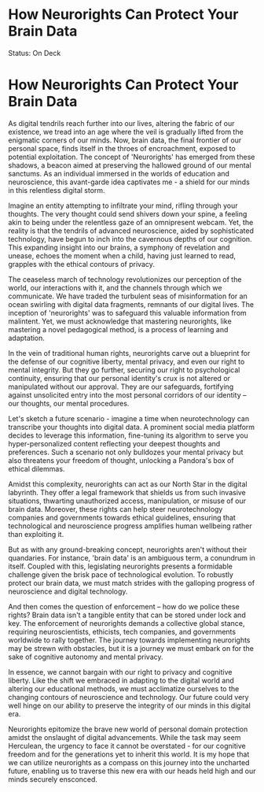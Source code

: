 # How Neurorights Can Protect Your Brain Data

Status: On Deck

# How Neurorights Can Protect Your Brain Data

As digital tendrils reach further into our lives, altering the fabric of our existence, we tread into an age where the veil is gradually lifted from the enigmatic corners of our minds. Now, brain data, the final frontier of our personal space, finds itself in the throes of encroachment, exposed to potential exploitation. The concept of 'Neurorights' has emerged from these shadows, a beacon aimed at preserving the hallowed ground of our mental sanctums. As an individual immersed in the worlds of education and neuroscience, this avant-garde idea captivates me - a shield for our minds in this relentless digital storm.

Imagine an entity attempting to infiltrate your mind, rifling through your thoughts. The very thought could send shivers down your spine, a feeling akin to being under the relentless gaze of an omnipresent webcam. Yet, the reality is that the tendrils of advanced neuroscience, aided by sophisticated technology, have begun to inch into the cavernous depths of our cognition. This expanding insight into our brains, a symphony of revelation and unease, echoes the moment when a child, having just learned to read, grapples with the ethical contours of privacy.

The ceaseless march of technology revolutionizes our perception of the world, our interactions with it, and the channels through which we communicate. We have traded the turbulent seas of misinformation for an ocean swirling with digital data fragments, remnants of our digital lives. The inception of 'neurorights' was to safeguard this valuable information from malintent. Yet, we must acknowledge that mastering neurorights, like mastering a novel pedagogical method, is a process of learning and adaptation.

In the vein of traditional human rights, neurorights carve out a blueprint for the defense of our cognitive liberty, mental privacy, and even our right to mental integrity. But they go further, securing our right to psychological continuity, ensuring that our personal identity's crux is not altered or manipulated without our approval. They are our safeguards, fortifying against unsolicited entry into the most personal corridors of our identity – our thoughts, our mental procedures.

Let's sketch a future scenario - imagine a time when neurotechnology can transcribe your thoughts into digital data. A prominent social media platform decides to leverage this information, fine-tuning its algorithm to serve you hyper-personalized content reflecting your deepest thoughts and preferences. Such a scenario not only bulldozes your mental privacy but also threatens your freedom of thought, unlocking a Pandora's box of ethical dilemmas.

Amidst this complexity, neurorights can act as our North Star in the digital labyrinth. They offer a legal framework that shields us from such invasive situations, thwarting unauthorized access, manipulation, or misuse of our brain data. Moreover, these rights can help steer neurotechnology companies and governments towards ethical guidelines, ensuring that technological and neuroscience progress amplifies human wellbeing rather than exploiting it.

But as with any ground-breaking concept, neurorights aren't without their quandaries. For instance, 'brain data' is an ambiguous term, a conundrum in itself. Coupled with this, legislating neurorights presents a formidable challenge given the brisk pace of technological evolution. To robustly protect our brain data, we must match strides with the galloping progress of neuroscience and digital technology.

And then comes the question of enforcement – how do we police these rights? Brain data isn't a tangible entity that can be stored under lock and key. The enforcement of neurorights demands a collective global stance, requiring neuroscientists, ethicists, tech companies, and governments worldwide to rally together. The journey towards implementing neurorights may be strewn with obstacles, but it is a journey we must embark on for the sake of cognitive autonomy and mental privacy.

In essence, we cannot bargain with our right to privacy and cognitive liberty. Like the shift we embraced in adapting to the digital world and altering our educational methods, we must acclimatize ourselves to the changing contours of neuroscience and technology. Our future could very well hinge on our ability to preserve the integrity of our minds in this digital era.

Neurorights epitomize the brave new world of personal domain protection amidst the onslaught of digital advancements. While the task may seem Herculean, the urgency to face it cannot be overstated - for our cognitive freedom and for the generations yet to inherit this world. It is my hope that we can utilize neurorights as a compass on this journey into the uncharted future, enabling us to traverse this new era with our heads held high and our minds securely ensconced.